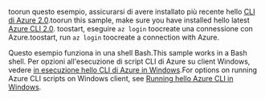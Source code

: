 

<span data-ttu-id="65f3b-101">toorun questo esempio, assicurarsi di avere installato più recente hello [CLI di Azure 2.0](https://docs.microsoft.com/cli/azure/install-azure-cli).</span><span class="sxs-lookup"><span data-stu-id="65f3b-101">toorun this sample, make sure you have installed hello latest [Azure CLI 2.0](https://docs.microsoft.com/cli/azure/install-azure-cli).</span></span> <span data-ttu-id="65f3b-102">toostart, eseguire `az login` toocreate una connessione con Azure.</span><span class="sxs-lookup"><span data-stu-id="65f3b-102">toostart, run `az login` toocreate a connection with Azure.</span></span>

<span data-ttu-id="65f3b-103">Questo esempio funziona in una shell Bash.</span><span class="sxs-lookup"><span data-stu-id="65f3b-103">This sample works in a Bash shell.</span></span> <span data-ttu-id="65f3b-104">Per opzioni all'esecuzione di script CLI di Azure su client Windows, vedere [in esecuzione hello CLI di Azure in Windows](../articles/virtual-machines/windows/cli-options.md).</span><span class="sxs-lookup"><span data-stu-id="65f3b-104">For options on running Azure CLI scripts on Windows client, see [Running hello Azure CLI in Windows](../articles/virtual-machines/windows/cli-options.md).</span></span>
